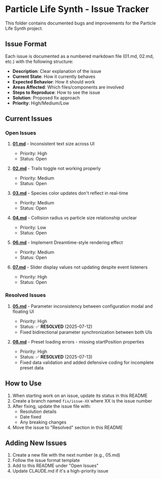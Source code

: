 # Particle Life Synth - Issue Tracker

This folder contains documented bugs and improvements for the Particle Life Synth project.

## Issue Format

Each issue is documented as a numbered markdown file (01.md, 02.md, etc.) with the following structure:

- **Description**: Clear explanation of the issue
- **Current State**: How it currently behaves
- **Expected Behavior**: How it should work
- **Areas Affected**: Which files/components are involved
- **Steps to Reproduce**: How to see the issue
- **Solution**: Proposed fix approach
- **Priority**: High/Medium/Low

## Current Issues

### Open Issues

1. **[01.md](01.md)** - Inconsistent text size across UI
   - Priority: High
   - Status: Open
   
2. **[02.md](02.md)** - Trails toggle not working properly
   - Priority: Medium
   - Status: Open
   
3. **[03.md](03.md)** - Species color updates don't reflect in real-time
   - Priority: Medium
   - Status: Open
   
4. **[04.md](04.md)** - Collision radius vs particle size relationship unclear
   - Priority: Low
   - Status: Open
   
5. **[06.md](06.md)** - Implement Dreamtime-style rendering effect
   - Priority: Medium
   - Status: Open
   
6. **[07.md](07.md)** - Slider display values not updating despite event listeners
   - Priority: High
   - Status: Open

### Resolved Issues

1. **[05.md](05.md)** - Parameter inconsistency between configuration modal and floating UI
   - Priority: High
   - Status: ✅ **RESOLVED** (2025-07-12)
   - Fixed bidirectional parameter synchronization between both UIs

2. **[08.md](08.md)** - Preset loading errors - missing startPosition properties
   - Priority: High
   - Status: ✅ **RESOLVED** (2025-07-13)
   - Fixed data validation and added defensive coding for incomplete preset data

## How to Use

1. When starting work on an issue, update its status in this README
2. Create a branch named `fix/issue-XX` where XX is the issue number
3. After fixing, update the issue file with:
   - Resolution details
   - Date fixed
   - Any breaking changes
4. Move the issue to "Resolved" section in this README

## Adding New Issues

1. Create a new file with the next number (e.g., 05.md)
2. Follow the issue format template
3. Add to this README under "Open Issues"
4. Update CLAUDE.md if it's a high-priority issue
